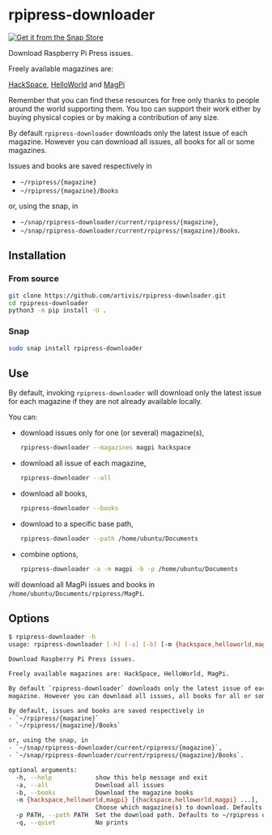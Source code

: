 # rpipress-downloader

[![Get it from the Snap Store](https://snapcraft.io/static/images/badges/en/snap-store-black.svg)](https://snapcraft.io/rpipress-downloader)

Download Raspberry Pi Press issues.

Freely available magazines are:
<!-- [Custom PC](https://custompc.raspberrypi.org/), -->
[HackSpace](https://hackspace.raspberrypi.org/),
[HelloWorld](https://helloworld.raspberrypi.org/) and
[MagPi](https://magpi.raspberrypi.org/)
<!-- [Wireframe](https://wireframe.raspberrypi.org/). -->

Remember that you can find these resources for free only thanks to people
around the world supporting them.
You too can support their work either by buying physical copies or
by making a contribution of any size.

By default `rpipress-downloader` downloads only the latest issue of each
magazine.
However you can download all issues, all books for all or some magazines.

Issues and books are saved respectively in

- `~/rpipress/{magazine}`
- `~/rpipress/{magazine}/Books`

or, using the snap, in

- `~/snap/rpipress-downloader/current/rpipress/{magazine}`,
- `~/snap/rpipress-downloader/current/rpipress/{magazine}/Books`.

## Installation

### From source

```bash
git clone https://github.com/artivis/rpipress-downloader.git
cd rpipress-downloader
python3 -m pip install -U .
```

### Snap

```bash
sudo snap install rpipress-downloader
```

## Use

By default, invoking `rpipress-downloader` will download only the latest issue
for each magazine if they are not already available locally.

You can:

- download issues only for one (or several) magazine(s),

  ```bash
  rpipress-downloader --magazines magpi hackspace
  ```

- download all issue of each magazine,

  ```bash
  rpipress-downloader --all
  ```

- download all books,

  ```bash
  rpipress-downloader --books
  ```

- download to a specific base path,

  ```bash
  rpipress-downloader --path /home/ubuntu/Documents
  ```

- combine options,

  ```bash
  rpipress-downloader -a -m magpi -b -p /home/ubuntu/Documents
  ```

will download all MagPi issues and books in `/home/ubuntu/Documents/rpipress/MagPi`.

## Options

```bash
$ rpipress-downloader -h
usage: rpipress-downloader [-h] [-a] [-b] [-m {hackspace,helloworld,magpi} [{hackspace,helloworld,magpi} ...]] [-p PATH] [-q]

Download Raspberry Pi Press issues.

Freely available magazines are: HackSpace, HelloWorld, MagPi.

By default `rpipress-downloader` downloads only the latest issue of each
magazine. However you can download all issues, all books for all or some magazines.

By default, issues and books are saved respectively in
- `~/rpipress/{magazine}`
- `~/rpipress/{magazine}/Books`

or, using the snap, in
- `~/snap/rpipress-downloader/current/rpipress/{magazine}`,
- `~/snap/rpipress-downloader/current/rpipress/{magazine}/Books`.

optional arguments:
  -h, --help            show this help message and exit
  -a, --all             Download all issues
  -b, --books           Download the magazine books
  -m {hackspace,helloworld,magpi} [{hackspace,helloworld,magpi} ...], --magazines {hackspace,helloworld,magpi} [{hackspace,helloworld,magpi} ...]
                        Choose which magazine(s) to download. Defaults to all.
  -p PATH, --path PATH  Set the download path. Defaults to ~/rpipress or ~/snap/rpipress-downloader/current/rpipress.
  -q, --quiet           No prints
```
